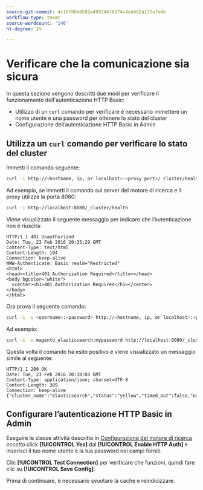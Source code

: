 ```yaml
---
source-git-commit: 4c18f00e0b92e49924676274c4ed462a175a7e4b
workflow-type: tm+mt
source-wordcount: '146'
ht-degree: 1%

---
```

# Verificare che la comunicazione sia sicura

In questa sezione vengono descritti due modi per verificare il funzionamento dell&#39;autenticazione HTTP Basic:

* Utilizzo di un `curl` comando per verificare è necessario immettere un nome utente e una password per ottenere lo stato del cluster
* Configurazione dell’autenticazione HTTP Basic in Admin

## Utilizza un `curl` comando per verificare lo stato del cluster

Immetti il comando seguente:

```bash
curl -i http://<hostname, ip, or localhost>:<proxy port>/_cluster/health
```

Ad esempio, se immetti il comando sul server del motore di ricerca e il proxy utilizza la porta 8080:

```bash
curl -i http://localhost:8080/_cluster/health
```

Viene visualizzato il seguente messaggio per indicare che l’autenticazione non è riuscita:

```terminal
HTTP/1.1 401 Unauthorized
Date: Tue, 23 Feb 2016 20:35:29 GMT
Content-Type: text/html
Content-Length: 194
Connection: keep-alive
WWW-Authenticate: Basic realm="Restricted"
<html>
<head><title>401 Authorization Required</title></head>
<body bgcolor="white">
  <center><h1>401 Authorization Required</h1></center>
</body>
</html>
```

Ora prova il seguente comando:

```bash
curl -i -u <username>:<password> http://<hostname, ip, or localhost>:<proxy port>/_cluster/health
```

Ad esempio:

```bash
curl -i -u magento_elasticsearch:mypassword http://localhost:8080/_cluster/health
```

Questa volta il comando ha esito positivo e viene visualizzato un messaggio simile al seguente:

```terminal
HTTP/1.1 200 OK
Date: Tue, 23 Feb 2016 20:38:03 GMT
Content-Type: application/json; charset=UTF-8
Content-Length: 389
Connection: keep-alive
{"cluster_name":"elasticsearch","status":"yellow","timed_out":false,"number_of_nodes":1,"number_of_data_nodes":1,"active_primary_shards":5,"active_shards":5,"relocating_shards":0,"initializing_shards":0,"unassigned_shards":5,"delayed_unassigned_shards":0,"number_of_pending_tasks":0,"number_of_in_flight_fetch":0,"task_max_waiting_in_queue_millis":0,"active_shards_percent_as_number":50.0}
```

## Configurare l’autenticazione HTTP Basic in Admin

Eseguire le stesse attività descritte in [Configurazione del motore di ricerca](../configuration/search/configure-search-engine.md) *eccetto* click **[!UICONTROL Yes]** dal **[!UICONTROL Enable HTTP Auth]** e inserisci il tuo nome utente e la tua password nei campi forniti.

Clic **[!UICONTROL Test Connection]** per verificare che funzioni, quindi fare clic su **[!UICONTROL Save Config]**.

Prima di continuare, è necessario svuotare la cache e reindicizzare.
